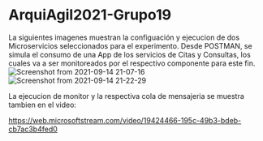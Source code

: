 # ArquiAgil2021-Grupo19

La siguientes imagenes muestran la configuación y ejecucion de dos Microservicios seleccionados para el experimento. 
Desde POSTMAN, se simula el consumo de una App de los servicios de Citas y Consultas, los cuales va a ser monitoreados por el respectivo 
componente para este fin.
![Screenshot from 2021-09-14 21-07-16](https://user-images.githubusercontent.com/88790787/133361126-db4091fd-465e-4887-94ee-dc66fb90bb86.png)
![Screenshot from 2021-09-14 21-22-29](https://user-images.githubusercontent.com/88790787/133361134-fafa4f86-8a13-4870-94a4-145e86aa6604.png)

La ejecucion de monitor y la respectiva cola de mensajeria se muestra tambien en el video:


https://web.microsoftstream.com/video/19424466-195c-49b3-bdeb-cb7ac3b4fed0
